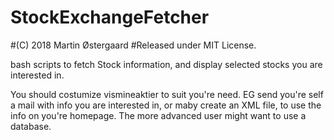 # StockExchangeFetcher
#(C) 2018 Martin Østergaard
#Released under MIT License.

bash scripts to fetch Stock information, and display selected stocks you are interested in.

You should costumize vismineaktier to suit you're need. EG send you're self a mail with info you are interested in, or maby
create an XML file, to use the info on you're homepage.
The more advanced user might want to use a database.


